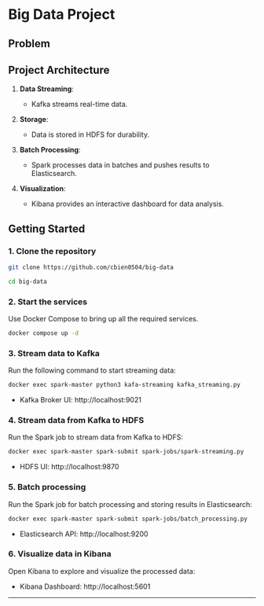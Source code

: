 # Big Data Project

## Problem

## Project Architecture

1. **Data Streaming**:  
   - Kafka streams real-time data.  

2. **Storage**:  
   - Data is stored in HDFS for durability.  

3. **Batch Processing**:  
   - Spark processes data in batches and pushes results to Elasticsearch.  

4. **Visualization**:  
   - Kibana provides an interactive dashboard for data analysis.


## Getting Started

### 1. Clone the repository
```bash
git clone https://github.com/cbien0504/big-data  

cd big-data
```

### 2. Start the services
Use Docker Compose to bring up all the required services. 
```bash 
docker compose up -d
```

### 3. Stream data to Kafka
Run the following command to start streaming data:  
```bash
docker exec spark-master python3 kafa-streaming kafka_streaming.py
```
- Kafka Broker UI: http://localhost:9021

### 4. Stream data from Kafka to HDFS
Run the Spark job to stream data from Kafka to HDFS:  
```bash 
docker exec spark-master spark-submit spark-jobs/spark-streaming.py  
```
- HDFS UI: http://localhost:9870


### 5. Batch processing
Run the Spark job for batch processing and storing results in Elasticsearch:  
```bash 
docker exec spark-master spark-submit spark-jobs/batch_processing.py  
```
- Elasticsearch API: http://localhost:9200


### 6. Visualize data in Kibana
Open Kibana to explore and visualize the processed data:  

- Kibana Dashboard: http://localhost:5601

---
